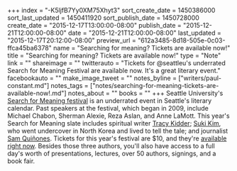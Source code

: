 +++
index = "-K5ljfB7Yy0XM75Xhyt3"
sort_create_date = 1450386000
sort_last_updated = 1450411920
sort_publish_date = 1450728000
create_date = "2015-12-17T13:00:00-08:00"
publish_date = "2015-12-21T12:00:00-08:00"
date = "2015-12-21T12:00:00-08:00"
last_updated = "2015-12-17T20:12:00-08:00"
preview_url = "612a3485-8d18-505e-0c03-ffca45ba6378"
name = "Searching for meaning? Tickets are available now!"
title = "Searching for meaning? Tickets are available now!"
type = "Note"
link = ""
shareimage = ""
twitterauto = "Tickets for @seattleu's underrated Search for Meaning Festival are available now. It's a great literary event."
facebookauto = ""
make_image_tweet = ""
notes_byline = ["writers/paul-constant.md"]
notes_tags = ["notes/searching-for-meaning-tickets-are-available-now!.md"]
notes_about = ""
books = ""
+++
Seattle University's [Search for Meaning festival](http://www.seattleu.edu/searchformeaning/about/) is an underrated event in Seattle's literary calendar. Past speakers at the festival, which began in 2009, include Michael Chabon, Sherman Alexie, Reza Aslan, and Anne LaMott. This year's Search for Meaning slate includes spiritual writer [Tracy Kidder](http://www.tracykidder.com/); [Suki Kim](http://www.sukikim.com/), who went undercover in North Korea and lived to tell the tale; and journalist [Sam Quiñones](http://www.samquinones.com/). Tickets for this year's festival are $10, and they're [available right now](https://www.regonline.com/Register/Checkin.aspx?EventID=1787722). Besides those three authors, you'll also have access to a full day's worth of presentations, lectures, over 50 authors, signings, and a book fair.
